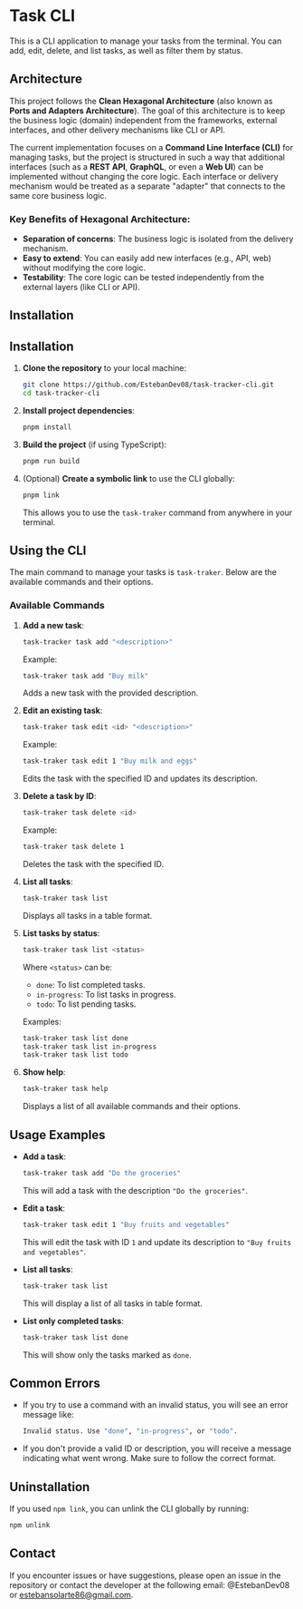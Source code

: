 # Task CLI

This is a CLI application to manage your tasks from the terminal. You can add, edit, delete, and list tasks, as well as filter them by status.

## Architecture

This project follows the **Clean Hexagonal Architecture** (also known as **Ports and Adapters Architecture**). The goal of this architecture is to keep the business logic (domain) independent from the frameworks, external interfaces, and other delivery mechanisms like CLI or API.

The current implementation focuses on a **Command Line Interface (CLI)** for managing tasks, but the project is structured in such a way that additional interfaces (such as a **REST API**, **GraphQL**, or even a **Web UI**) can be implemented without changing the core logic. Each interface or delivery mechanism would be treated as a separate "adapter" that connects to the same core business logic.

### Key Benefits of Hexagonal Architecture:

- **Separation of concerns**: The business logic is isolated from the delivery mechanism.
- **Easy to extend**: You can easily add new interfaces (e.g., API, web) without modifying the core logic.
- **Testability**: The core logic can be tested independently from the external layers (like CLI or API).

## Installation

## Installation

1. **Clone the repository** to your local machine:

   ```bash
   git clone https://github.com/EstebanDev08/task-tracker-cli.git
   cd task-tracker-cli
   ```

2. **Install project dependencies**:

   ```bash
   pnpm install
   ```

3. **Build the project** (if using TypeScript):

   ```bash
   pnpm run build
   ```

4. (Optional) **Create a symbolic link** to use the CLI globally:

   ```bash
   pnpm link
   ```

   This allows you to use the `task-traker` command from anywhere in your terminal.

## Using the CLI

The main command to manage your tasks is `task-traker`. Below are the available commands and their options.

### Available Commands

1. **Add a new task**:

   ```bash
   task-tracker task add "<description>"
   ```

   Example:

   ```bash
   task-traker task add "Buy milk"
   ```

   Adds a new task with the provided description.

2. **Edit an existing task**:

   ```bash
   task-traker task edit <id> "<description>"
   ```

   Example:

   ```bash
   task-traker task edit 1 "Buy milk and eggs"
   ```

   Edits the task with the specified ID and updates its description.

3. **Delete a task by ID**:

   ```bash
   task-traker task delete <id>
   ```

   Example:

   ```bash
   task-traker task delete 1
   ```

   Deletes the task with the specified ID.

4. **List all tasks**:

   ```bash
   task-traker task list
   ```

   Displays all tasks in a table format.

5. **List tasks by status**:

   ```bash
   task-traker task list <status>
   ```

   Where `<status>` can be:

   - `done`: To list completed tasks.
   - `in-progress`: To list tasks in progress.
   - `todo`: To list pending tasks.

   Examples:

   ```bash
   task-traker task list done
   task-traker task list in-progress
   task-traker task list todo
   ```

6. **Show help**:

   ```bash
   task-traker task help
   ```

   Displays a list of all available commands and their options.

## Usage Examples

- **Add a task**:

  ```bash
  task-traker task add "Do the groceries"
  ```

  This will add a task with the description `"Do the groceries"`.

- **Edit a task**:

  ```bash
  task-traker task edit 1 "Buy fruits and vegetables"
  ```

  This will edit the task with ID `1` and update its description to `"Buy fruits and vegetables"`.

- **List all tasks**:

  ```bash
  task-traker task list
  ```

  This will display a list of all tasks in table format.

- **List only completed tasks**:

  ```bash
  task-traker task list done
  ```

  This will show only the tasks marked as `done`.

## Common Errors

- If you try to use a command with an invalid status, you will see an error message like:

  ```bash
  Invalid status. Use "done", "in-progress", or "todo".
  ```

- If you don't provide a valid ID or description, you will receive a message indicating what went wrong. Make sure to follow the correct format.

## Uninstallation

If you used `npm link`, you can unlink the CLI globally by running:

```bash
npm unlink
```

## Contact

If you encounter issues or have suggestions, please open an issue in the repository or contact the developer at the following email: @EstebanDev08 or estebansolarte86@gmail.com.
